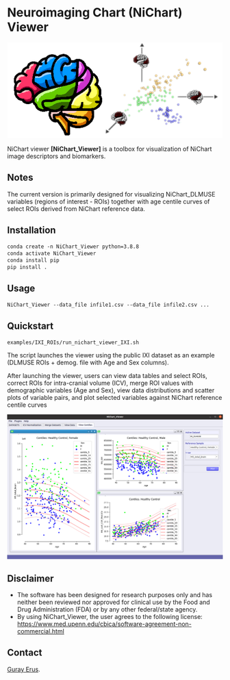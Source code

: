 # Neuroimaging Chart (NiChart) Viewer

![NiChart Logo](./NiChart_Viewer/resources/nichart_viewer_logo_s1.png)

NiChart viewer **[NiChart_Viewer]** is a toolbox for visualization of NiChart image descriptors and biomarkers. 

## Notes

The current version is primarily designed for visualizing NiChart_DLMUSE variables (regions of interest - ROIs) together with age centile curves of select ROIs derived from NiChart reference data.

## Installation

```shell
conda create -n NiChart_Viewer python=3.8.8
conda activate NiChart_Viewer
conda install pip
pip install .
```

## Usage

```shell
NiChart_Viewer --data_file infile1.csv --data_file infile2.csv ...
```

## Quickstart

```shell
examples/IXI_ROIs/run_nichart_viewer_IXI.sh
```

The script launches the viewer using the public IXI dataset as an example (DLMUSE ROIs + demog. file with Age and Sex columns).

After launching the viewer, users can view data tables and select ROIs, correct ROIs for intra-cranial volume (ICV), merge ROI values with demographic variables (Age and Sex), view data distributions and scatter plots of variable pairs, and plot selected variables against NiChart reference centile curves

![Example visualization](./NiChart_Viewer/resources/nichart_viewer_ixi_example.png)


## Disclaimer
- The software has been designed for research purposes only and has neither been reviewed nor approved for clinical use by the Food and Drug Administration (FDA) or by any other federal/state agency.
- By using NiChart_Viewer, the user agrees to the following license: https://www.med.upenn.edu/cbica/software-agreement-non-commercial.html

## Contact
<a href="mailto:guray.erus@pennmedicine.upenn.edu">Guray Erus</a>.
